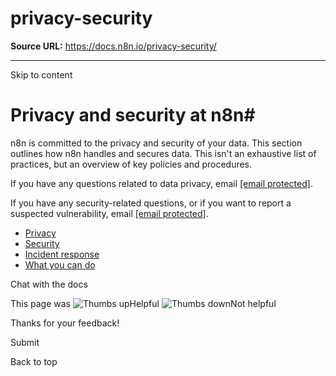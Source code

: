 # privacy-security

**Source URL:** https://docs.n8n.io/privacy-security/

---

Skip to content 

[ ](https://github.com/n8n-io/n8n-docs/edit/main/docs/privacy-security/index.md "Edit this page")

# Privacy and security at n8n#

n8n is committed to the privacy and security of your data. This section outlines how n8n handles and secures data. This isn't an exhaustive list of practices, but an overview of key policies and procedures.

If you have any questions related to data privacy, email [[email protected]](/cdn-cgi/l/email-protection). 

If you have any security-related questions, or if you want to report a suspected vulnerability, email [[email protected]](/cdn-cgi/l/email-protection).

  * [Privacy](/privacy-security/privacy/)
  * [Security](https://n8n.io/legal/#security)
  * [Incident response](/privacy-security/incident-response/)
  * [What you can do](/privacy-security/what-you-can-do/)



Chat with the docs

This page was ![Thumbs up](/_images/assets/thumb_up.png)Helpful  ![Thumbs down](/_images/assets/thumb_down.png)Not helpful 

Thanks for your feedback! 

Submit 

Back to top